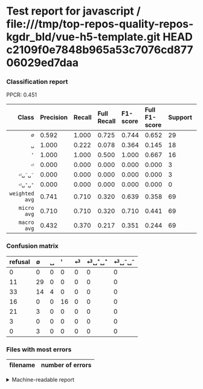 # Test report for javascript / file:///tmp/top-repos-quality-repos-kgdr_bld/vue-h5-template.git HEAD c2109f0e7848b965a53c7076cd87706029ed7daa

### Classification report

PPCR: 0.451

| Class | Precision | Recall | Full Recall | F1-score | Full F1-score | Support | Full Support | PPCR |
|------:|:----------|:-------|:------------|:---------|:---------|:--------|:-------------|:-----|
| `∅` | 0.592| 1.000| 0.725| 0.744| 0.652| 29| 40| 0.725 |
| `␣` | 1.000| 0.222| 0.078| 0.364| 0.145| 18| 51| 0.353 |
| `'` | 1.000| 1.000| 0.500| 1.000| 0.667| 16| 32| 0.500 |
| `⏎` | 0.000| 0.000| 0.000| 0.000| 0.000| 3| 24| 0.125 |
| `⏎␣⁻␣⁻` | 0.000| 0.000| 0.000| 0.000| 0.000| 3| 3| 1.000 |
| `⏎␣⁺␣⁺` | 0.000| 0.000| 0.000| 0.000| 0.000| 0| 3| 0.000 |
| `weighted avg` | 0.741| 0.710| 0.320| 0.639| 0.358| 69| 153| 0.451 |
| `micro avg` | 0.710| 0.710| 0.320| 0.710| 0.441| 69| 153| 0.451 |
| `macro avg` | 0.432| 0.370| 0.217| 0.351| 0.244| 69| 153| 0.451 |

### Confusion matrix

|refusal|  ∅| ␣| '| ⏎| ⏎␣⁺␣⁺| ⏎␣⁻␣⁻| 
|:---|:---|:---|:---|:---|:---|:---|
|0 |0 |0 |0 |0 |0 |0 |
|11 |29 |0 |0 |0 |0 |0 |
|33 |14 |4 |0 |0 |0 |0 |
|16 |0 |0 |16 |0 |0 |0 |
|21 |3 |0 |0 |0 |0 |0 |
|3 |0 |0 |0 |0 |0 |0 |
|0 |3 |0 |0 |0 |0 |0 |

### Files with most errors

| filename | number of errors|
|:----:|:-----|

<details>
    <summary>Machine-readable report</summary>
```json
{
  "cl_report": {"\u0027": {"f1-score": 1.0, "precision": 1.0, "recall": 1.0, "support": 16}, "macro avg": {"f1-score": 0.3512043512043512, "precision": 0.43197278911564624, "recall": 0.3703703703703704, "support": 69}, "micro avg": {"f1-score": 0.7101449275362319, "precision": 0.7101449275362319, "recall": 0.7101449275362319, "support": 69}, "weighted avg": {"f1-score": 0.6392689436167697, "precision": 0.7414965986394557, "recall": 0.7101449275362319, "support": 69}, "\u2205": {"f1-score": 0.7435897435897436, "precision": 0.5918367346938775, "recall": 1.0, "support": 29}, "\u23ce": {"f1-score": 0.0, "precision": 0.0, "recall": 0.0, "support": 3}, "\u23ce\u2423\u207a\u2423\u207a": {"f1-score": 0.0, "precision": 0.0, "recall": 0.0, "support": 0}, "\u23ce\u2423\u207b\u2423\u207b": {"f1-score": 0.0, "precision": 0.0, "recall": 0.0, "support": 3}, "\u2423": {"f1-score": 0.3636363636363636, "precision": 1.0, "recall": 0.2222222222222222, "support": 18}},
  "cl_report_full": {"\u0027": {"f1-score": 0.6666666666666666, "precision": 1.0, "recall": 0.5, "support": 32}, "macro avg": {"f1-score": 0.24396776756327312, "precision": 0.43197278911564624, "recall": 0.21723856209150327, "support": 153}, "micro avg": {"f1-score": 0.44144144144144143, "precision": 0.7101449275362319, "recall": 0.3202614379084967, "support": 153}, "weighted avg": {"f1-score": 0.358293665894459, "precision": 0.6972122182206216, "recall": 0.3202614379084967, "support": 153}, "\u2205": {"f1-score": 0.6516853932584269, "precision": 0.5918367346938775, "recall": 0.725, "support": 40}, "\u23ce": {"f1-score": 0.0, "precision": 0.0, "recall": 0.0, "support": 24}, "\u23ce\u2423\u207a\u2423\u207a": {"f1-score": 0.0, "precision": 0.0, "recall": 0.0, "support": 3}, "\u23ce\u2423\u207b\u2423\u207b": {"f1-score": 0.0, "precision": 0.0, "recall": 0.0, "support": 3}, "\u2423": {"f1-score": 0.14545454545454545, "precision": 1.0, "recall": 0.0784313725490196, "support": 51}},
  "ppcr": 0.45098039215686275
}
```
</details>
